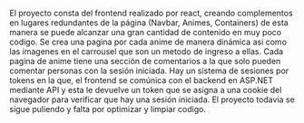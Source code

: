 El proyecto consta del frontend realizado por react, creando complementos en lugares redundantes de la página (Navbar, Animes, Containers) de esta manera se puede alcanzar una gran cantidad de contenido en muy poco codigo. 
Se crea una pagina por cada anime de manera dinámica asi como las imagenes en el carrousel que son un metodo de ingreso a ellas. Cada pagina de anime tiene una sección de comentarios a la que solo pueden comentar personas con la sesión iniciada.
Hay un sistema de sesiones por tokens en la que, el frontend se comúnica con el backend en ASP.NET mediante API y esta le devuelve un token que se asigna a una cookie del navegador para verificar que hay una sesión iniciada.
El proyecto todavia se sigue puliendo y falta por optimizar y limpiar codigo.
